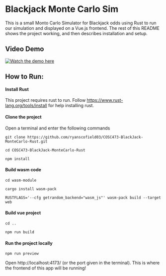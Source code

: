 # Blackjack Monte Carlo Sim

This is a small Monto Carlo Simulator for Blackjack odds using Rust to run our simulation and displayed on a Vue.js frontend.
The rest of this README shows the project working, and then describes installation and setup.

## Video Demo

[![Watch the demo here](http://img.youtube.com/vi/iJiACsxxViM/0.jpg)](http://www.youtube.com/watch?v=iJiACsxxViM "COSC473 Black Jack Monte Carlo Rust Demo")

## How to Run: 

#### Install Rust

This project requires rust to run. Follow https://www.rust-lang.org/tools/install for help installing rust.

#### Clone the project

Open a terminal and enter the following commands

```
git clone https://github.com/ryanscofield03/COSC473-BlackJack-MonteCarlo-Rust.git
```

```
cd COSC473-BlackJack-MonteCarlo-Rust
```

```
npm install
```

#### Build wasm code

```
cd wasm-module
```

```
cargo install wasm-pack
```

```
RUSTFLAGS='--cfg getrandom_backend="wasm_js"' wasm-pack build --target web
```

#### Build vue project

```
cd ..
```

```
npm run build
```

#### Run the project locally
```
npm run preview
```
Open http://localhost:4173/ (or the port given in the terminal). This is where the frontend of this app will be running!  
